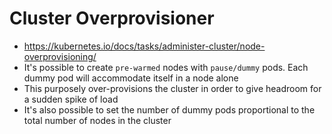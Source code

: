 # Cluster Overprovisioner

- <https://kubernetes.io/docs/tasks/administer-cluster/node-overprovisioning/>
- It's possible to create `pre-warmed` nodes with `pause/dummy` pods. Each dummy pod will accommodate itself in a node alone
- This purposely over-provisions the cluster in order to give headroom for a sudden spike of load
- It's also possible to set the number of dummy pods proportional to the total number of nodes in the cluster
